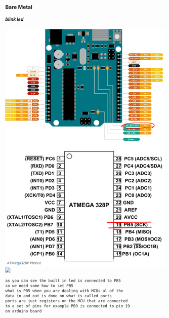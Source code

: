 ### Bare Metal

##### blink led

![](./pics/arduino_mcu_architecture.png)
![](./pics/atmega_pinout.png)
![](./pins/atmega_block_diagram.png)

```
as you can see the built in led is connected to PB5
so we need some how to set PB5
what is PB5 when you are dealing with MCUs al of the
data in and out is done on what is called ports
ports are just registers on the MCU that are connected
to a set of pins for example PB9 is connected to pin 19
on arduino board
```
